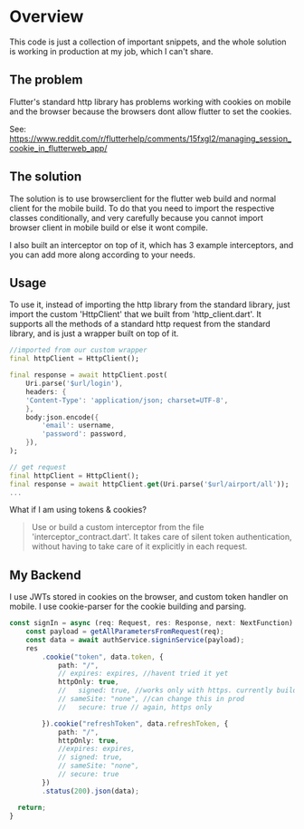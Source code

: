 # Overview #
This code is just a collection of important snippets, and the whole solution is working in production at my job, which I can't share.

## The problem ##
Flutter's standard http library has problems working with cookies on mobile and the browser because the browsers dont allow flutter to set the cookies.

See: https://www.reddit.com/r/flutterhelp/comments/15fxgl2/managing_session_cookie_in_flutterweb_app/

## The solution ##
The solution is to use browserclient for the flutter web build and normal client for the mobile build. To do that you need to import the respective classes conditionally, and very carefully because you cannot import browser client in mobile build or else it wont compile.

I also built an interceptor on top of it, which has 3 example interceptors, and you can add more along according to your needs. 

## Usage ##
To use it, instead of importing the http library from the standard library, just import the custom 'HttpClient' that we built from 'http_client.dart'. It supports all the methods of a standard http request from the standard library, and is just a wrapper built on top of it.

```dart
//imported from our custom wrapper
final httpClient = HttpClient();

final response = await httpClient.post(
    Uri.parse('$url/login'),
    headers: {
    'Content-Type': 'application/json; charset=UTF-8',
    },
    body:json.encode({
        'email': username,
        'password': password,
    }),
);
```
```dart
// get request
final httpClient = HttpClient();
final response = await httpClient.get(Uri.parse('$url/airport/all'));
...
```
What if I am using tokens & cookies? 
>Use or build a custom interceptor from the file 'interceptor_contract.dart'. It takes care of silent token authentication, without having to take care of it explicitly in each request.

## My Backend ##
I use JWTs stored in cookies on the browser, and custom token handler on mobile. I use cookie-parser for the cookie building and parsing.
```ts
const signIn = async (req: Request, res: Response, next: NextFunction) => {
    const payload = getAllParametersFromRequest(req);
    const data = await authService.signinService(payload);
    res
        .cookie("token", data.token, {
            path: "/",
            // expires: expires, //havent tried it yet
            httpOnly: true,
            //   signed: true, //works only with https. currently building locally, so commented out
            // sameSite: "none", //can change this in prod
            //   secure: true // again, https only

        }).cookie("refreshToken", data.refreshToken, {
            path: "/",
            httpOnly: true,
            //expires: expires,
            // signed: true,
            // sameSite: "none",
            // secure: true
        })
        .status(200).json(data);

  return;
}
```